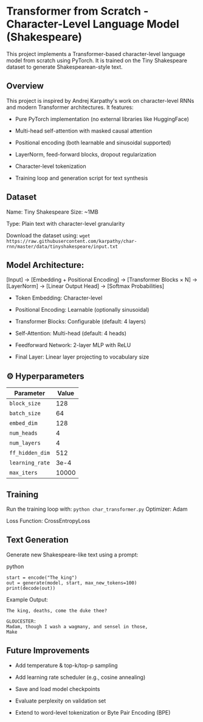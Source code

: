 # Transformer from Scratch - Character-Level Language Model (Shakespeare)

This project implements a Transformer-based character-level language model from scratch using PyTorch. It is trained on the Tiny Shakespeare dataset to generate Shakespearean-style text.

## Overview
This project is inspired by Andrej Karpathy's work on character-level RNNs and modern Transformer architectures. It features:

- Pure PyTorch implementation (no external libraries like HuggingFace)

- Multi-head self-attention with masked causal attention

- Positional encoding (both learnable and sinusoidal supported)

- LayerNorm, feed-forward blocks, dropout regularization

- Character-level tokenization

- Training loop and generation script for text synthesis

## Dataset

Name: Tiny Shakespeare
Size: ~1MB

Type: Plain text with character-level granularity

Download the dataset using:
```wget https://raw.githubusercontent.com/karpathy/char-rnn/master/data/tinyshakespeare/input.txt```


## Model Architecture:

[Input] 
   → [Embedding + Positional Encoding] 
   → [Transformer Blocks × N] 
   → [LayerNorm] 
   → [Linear Output Head] 
   → [Softmax Probabilities]

- Token Embedding: Character-level

- Positional Encoding: Learnable (optionally sinusoidal)

- Transformer Blocks: Configurable (default: 4 layers)

- Self-Attention: Multi-head (default: 4 heads)

- Feedforward Network: 2-layer MLP with ReLU

- Final Layer: Linear layer projecting to vocabulary size

## ⚙️ Hyperparameters

| Parameter       | Value  |
|----------------|--------|
| `block_size`   | 128    |
| `batch_size`   | 64     |
| `embed_dim`    | 128    |
| `num_heads`    | 4      |
| `num_layers`   | 4      |
| `ff_hidden_dim`| 512    |
| `learning_rate`| 3e-4   |
| `max_iters`    | 10000  |



## Training

Run the training loop with:
```python char_transformer.py```
Optimizer: Adam

Loss Function: CrossEntropyLoss

## Text Generation
Generate new Shakespeare-like text using a prompt:

python

```
start = encode("The king")
out = generate(model, start, max_new_tokens=100)
print(decode(out))
```
Example Output:
```
The king, deaths, come the duke thee?

GLOUCESTER:
Madam, though I wash a wagmany, and sensel in those,
Make
```

## Future Improvements
- Add temperature & top-k/top-p sampling

- Add learning rate scheduler (e.g., cosine annealing)

- Save and load model checkpoints

- Evaluate perplexity on validation set

- Extend to word-level tokenization or Byte Pair Encoding (BPE)
